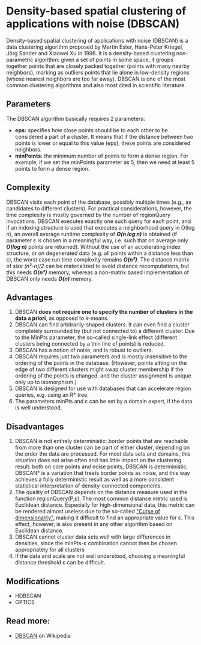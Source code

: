 # Density-based spatial clustering of applications with noise (DBSCAN)

Density-based spatial clustering of applications with noise (DBSCAN) is a data clustering algorithm proposed by Martin Ester, Hans-Peter Kriegel, Jörg Sander and Xiaowei Xu in 1996. It is a density-based clustering non-parametric algorithm: given a set of points in some space, it groups together points that are closely packed together (points with many nearby neighbors), marking as outliers points that lie alone in low-density regions (whose nearest neighbors are too far away). DBSCAN is one of the most common clustering algorithms and also most cited in scientific literature.

## Parameters

The DBSCAN algorithm basically requires 2 parameters:
- **eps:** specifies how close points should be to each other to be considered a part of a cluster. It means that if the distance between two points is lower or equal to this value (eps), these points are considered neighbors.
- **minPoints:** the minimum number of points to form a dense region. For example, if we set the minPoints parameter as 5, then we need at least 5 points to form a dense region.


## Complexity

DBSCAN visits each point of the database, possibly multiple times (e.g., as candidates to different clusters). For practical considerations, however, the time complexity is mostly governed by the number of regionQuery invocations. DBSCAN executes exactly one such query for each point, and if an indexing structure is used that executes a neighborhood query in O(log n), an overall average runtime complexity of _**O(n log n)**_ is obtained (if parameter ε is chosen in a meaningful way, i.e. such that on average only _**O(log n)**_ points are returned). Without the use of an accelerating index structure, or on degenerated data (e.g. all points within a distance less than ε), the worst case run time complexity remains _**O(n²)**_. The distance matrix of size _(n²-n)/2_ can be materialized to avoid distance recomputations, but this needs _**O(n²)**_ memory, whereas a non-matrix based implementation of DBSCAN only needs _**O(n)**_ memory.

## Advantages

1. DBSCAN **does not require one to specify the number of clusters in the data a priori**, as opposed to k-means.
2. DBSCAN can find arbitrarily-shaped clusters. It can even find a cluster completely surrounded by (but not connected to) a different cluster. Due to the MinPts parameter, the so-called single-link effect (different clusters being connected by a thin line of points) is reduced.
3. DBSCAN has a notion of noise, and is robust to outliers.
4. DBSCAN requires just two parameters and is mostly insensitive to the ordering of the points in the database. (However, points sitting on the edge of two different clusters might swap cluster membership if the ordering of the points is changed, and the cluster assignment is unique only up to isomorphism.)
5. DBSCAN is designed for use with databases that can accelerate region queries, e.g. using an R* tree.
6. The parameters minPts and ε can be set by a domain expert, if the data is well understood.

## Disadvantages

1. DBSCAN is not entirely deterministic: border points that are reachable from more than one cluster can be part of either cluster, depending on the order the data are processed. For most data sets and domains, this situation does not arise often and has little impact on the clustering result: both on core points and noise points, DBSCAN is deterministic. DBSCAN* is a variation that treats border points as noise, and this way achieves a fully deterministic result as well as a more consistent statistical interpretation of density-connected components.
2. The quality of DBSCAN depends on the distance measure used in the function regionQuery(P,ε). The most common distance metric used is Euclidean distance. Especially for high-dimensional data, this metric can be rendered almost useless due to the so-called ["Curse of dimensionality"](https://en.wikipedia.org/wiki/Curse_of_dimensionality#Distance_functions), making it difficult to find an appropriate value for ε. This effect, however, is also present in any other algorithm based on Euclidean distance.
3. DBSCAN cannot cluster data sets well with large differences in densities, since the minPts-ε combination cannot then be chosen appropriately for all clusters
4. If the data and scale are not well understood, choosing a meaningful distance threshold ε can be difficult.

## Modifications

- HDBSCAN
- OPTICS

## Read more:

- [DBSCAN](https://en.wikipedia.org/wiki/DBSCAN) on Wikipedia
